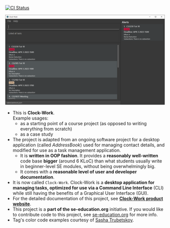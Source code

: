 [![CI Status](https://github.com/se-edu/addressbook-level3/workflows/Java%20CI/badge.svg)](https://github.com/AY2223S2-CS2103T-W13-3/tp/actions)

![Ui](docs/images/Ui.png)
* This is **Clock-Work**.<br>
  Example usages:
  * as a starting point of a course project (as opposed to writing everything from scratch)
  * as a case study
* The project is adapted from an ongoing software project for a desktop application (called _AddressBook_) used for managing contact details, and modified for use as a task management application.
  * It is **written in OOP fashion**. It provides a **reasonably well-written** code base **bigger** (around 6 KLoC) than what students usually write in beginner-level SE modules, without being overwhelmingly big.
  * It comes with a **reasonable level of user and developer documentation**.
* It is now called `Clock-Work`. Clock-Work is a **desktop application for managing tasks, optimized for use via a Command Line Interface** (CLI) while still having the benefits of a Graphical User Interface (GUI). 
* For the detailed documentation of this project, see **[Clock-Work product website](https://ay2223s2-cs2103t-w13-3.github.io/tp/)**.
* This project is a **part of the se-education.org** initiative. If you would like to contribute code to this project, see [se-education.org](https://se-education.org#https://se-education.org/#contributing) for more info.
* Tag's color code examples courtesy of [Sasha Trubetskoy](https://sashamaps.net/docs/resources/20-colors/).
